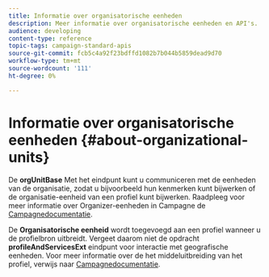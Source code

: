 ```yaml
---
title: Informatie over organisatorische eenheden
description: Meer informatie over organisatorische eenheden en API's.
audience: developing
content-type: reference
topic-tags: campaign-standard-apis
source-git-commit: fcb5c4a92f23bdffd1082b7b044b5859dead9d70
workflow-type: tm+mt
source-wordcount: '111'
ht-degree: 0%

---
```



# Informatie over organisatorische eenheden {#about-organizational-units}

De **orgUnitBase** Met het eindpunt kunt u communiceren met de eenheden van de organisatie, zodat u bijvoorbeeld hun kenmerken kunt bijwerken of de organisatie-eenheid van een profiel kunt bijwerken. Raadpleeg voor meer informatie over Organizer-eenheden in Campagne de [Campagnedocumentatie](https://experienceleague.adobe.com/docs/campaign-standard/using/administrating/users-and-security/organizational-units.html?lang=en#administrating).

De **Organisatorische eenheid** wordt toegevoegd aan een profiel wanneer u de profielbron uitbreidt. Vergeet daarom niet de opdracht **profileAndServicesExt** eindpunt voor interactie met geografische eenheden. Voor meer informatie over de het middeluitbreiding van het profiel, verwijs naar [Campagnedocumentatie](https://experienceleague.adobe.com/docs/campaign-standard/using/administrating/users-and-security/organizational-units.html?lang=en#partitioning-profiles).
